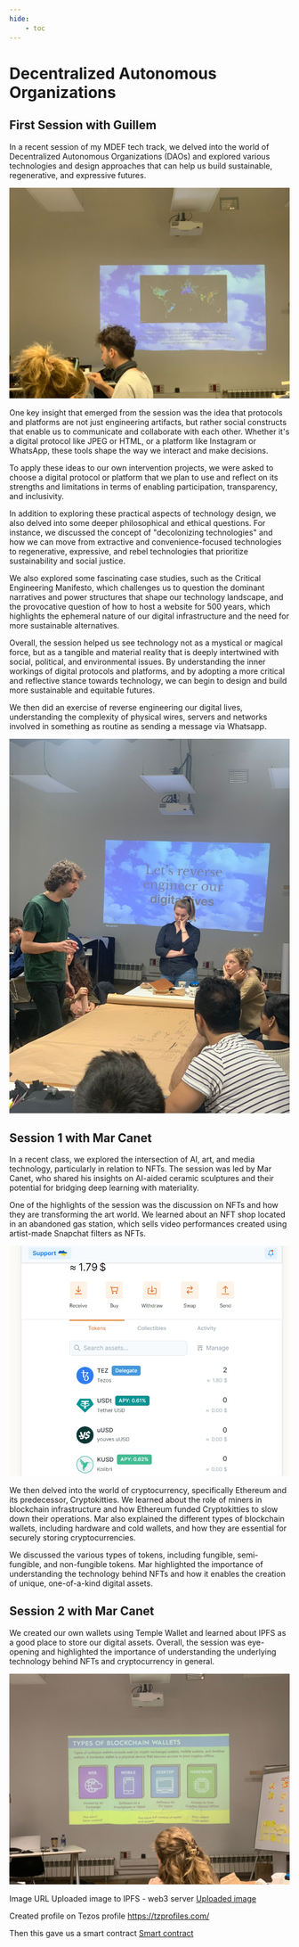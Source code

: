 ```yaml
---
hide:
    - toc
---
```


# Decentralized Autonomous Organizations

## First Session with Guillem
In a recent session of my MDEF tech track, we delved into the world of Decentralized Autonomous Organizations (DAOs) and explored various technologies and design approaches that can help us build sustainable, regenerative, and expressive futures.

![](../images/MT03/dao1.jpeg)

One key insight that emerged from the session was the idea that protocols and platforms are not just engineering artifacts, but rather social constructs that enable us to communicate and collaborate with each other. Whether it's a digital protocol like JPEG or HTML, or a platform like Instagram or WhatsApp, these tools shape the way we interact and make decisions.

To apply these ideas to our own intervention projects, we were asked to choose a digital protocol or platform that we plan to use and reflect on its strengths and limitations in terms of enabling participation, transparency, and inclusivity.

In addition to exploring these practical aspects of technology design, we also delved into some deeper philosophical and ethical questions. For instance, we discussed the concept of "decolonizing technologies" and how we can move from extractive and convenience-focused technologies to regenerative, expressive, and rebel technologies that prioritize sustainability and social justice.

We also explored some fascinating case studies, such as the Critical Engineering Manifesto, which challenges us to question the dominant narratives and power structures that shape our technology landscape, and the provocative question of how to host a website for 500 years, which highlights the ephemeral nature of our digital infrastructure and the need for more sustainable alternatives.

Overall, the session helped us see technology not as a mystical or magical force, but as a tangible and material reality that is deeply intertwined with social, political, and environmental issues. By understanding the inner workings of digital protocols and platforms, and by adopting a more critical and reflective stance towards technology, we can begin to design and build more sustainable and equitable futures.

We then did an exercise of reverse engineering our digital lives, understanding the complexity of physical wires, servers and networks involved in something as routine as sending a message via Whatsapp.

![](../images/MT03/dao2.jpeg)

## Session 1 with Mar Canet
In a recent class, we explored the intersection of AI, art, and media technology, particularly in relation to NFTs. The session was led by Mar Canet, who shared his insights on AI-aided ceramic sculptures and their potential for bridging deep learning with materiality.

One of the highlights of the session was the discussion on NFTs and how they are transforming the art world. We learned about an NFT shop located in an abandoned gas station, which sells video performances created using artist-made Snapchat filters as NFTs.

![](../images/MT03/dao3.jpeg)

We then delved into the world of cryptocurrency, specifically Ethereum and its predecessor, Cryptokitties. We learned about the role of miners in blockchain infrastructure and how Ethereum funded Cryptokitties to slow down their operations. Mar also explained the different types of blockchain wallets, including hardware and cold wallets, and how they are essential for securely storing cryptocurrencies.

We discussed the various types of tokens, including fungible, semi-fungible, and non-fungible tokens. Mar highlighted the importance of understanding the technology behind NFTs and how it enables the creation of unique, one-of-a-kind digital assets.

## Session 2 with Mar Canet
We created our own wallets using Temple Wallet and learned about IPFS as a good place to store our digital assets. Overall, the session was eye-opening and highlighted the importance of understanding the underlying technology behind NFTs and cryptocurrency in general.

![](../images/MT03/dao4.jpeg)

Image URL
Uploaded image to IPFS  - web3 server
[Uploaded image](https://ipfs.io/ipfs/QmYi7A9X6Cu7sMGG5w2F3efKtYFAUDBYfRGJombVC48Rn2?filename=nft.jpg)

Created profile on Tezos profile
https://tzprofiles.com/

Then this gave us a smart contract
[Smart contract](https://tzkt.io/KT18pfxXapKvRNwWkRdmAaV9q71J8oYhrHvf/operations/)
